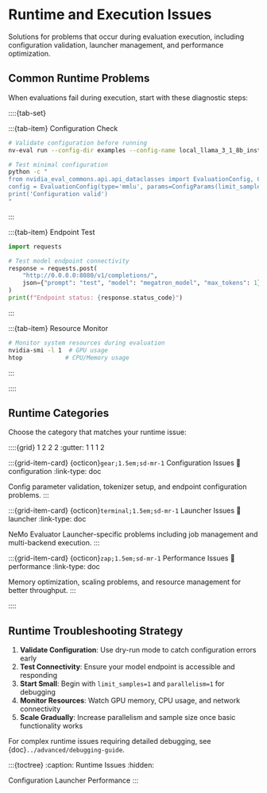 # Runtime and Execution Issues

Solutions for problems that occur during evaluation execution, including configuration validation, launcher management, and performance optimization.

## Common Runtime Problems

When evaluations fail during execution, start with these diagnostic steps:

::::{tab-set}

:::{tab-item} Configuration Check

```bash
# Validate configuration before running
nv-eval run --config-dir examples --config-name local_llama_3_1_8b_instruct --dry-run

# Test minimal configuration
python -c "
from nvidia_eval_commons.api.api_dataclasses import EvaluationConfig, ConfigParams
config = EvaluationConfig(type='mmlu', params=ConfigParams(limit_samples=1))
print('Configuration valid')
"
```

:::

:::{tab-item} Endpoint Test

```python
import requests

# Test model endpoint connectivity
response = requests.post(
    "http://0.0.0.0:8080/v1/completions/",
    json={"prompt": "test", "model": "megatron_model", "max_tokens": 1}
)
print(f"Endpoint status: {response.status_code}")
```

:::

:::{tab-item} Resource Monitor

```bash
# Monitor system resources during evaluation
nvidia-smi -l 1  # GPU usage
htop            # CPU/Memory usage
```

:::

::::

## Runtime Categories

Choose the category that matches your runtime issue:

::::{grid} 1 2 2 2
:gutter: 1 1 1 2

:::{grid-item-card} {octicon}`gear;1.5em;sd-mr-1` Configuration Issues
:link: configuration
:link-type: doc

Config parameter validation, tokenizer setup, and endpoint configuration problems.
:::

:::{grid-item-card} {octicon}`terminal;1.5em;sd-mr-1` Launcher Issues
:link: launcher
:link-type: doc

NeMo Evaluator Launcher-specific problems including job management and multi-backend execution.
:::

:::{grid-item-card} {octicon}`zap;1.5em;sd-mr-1` Performance Issues
:link: performance
:link-type: doc

Memory optimization, scaling problems, and resource management for better throughput.
:::

::::

## Runtime Troubleshooting Strategy

1. **Validate Configuration**: Use dry-run mode to catch configuration errors early
2. **Test Connectivity**: Ensure your model endpoint is accessible and responding
3. **Start Small**: Begin with `limit_samples=1` and `parallelism=1` for debugging
4. **Monitor Resources**: Watch GPU memory, CPU usage, and network connectivity
5. **Scale Gradually**: Increase parallelism and sample size once basic functionality works

For complex runtime issues requiring detailed debugging, see {doc}`../advanced/debugging-guide`.

:::{toctree}
:caption: Runtime Issues
:hidden:

Configuration <configuration>
Launcher <launcher>
Performance <performance>
:::
